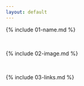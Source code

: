 ```yaml
---
layout: default
---
```


{% include 01-name.md %}

<br>

{% include 02-image.md %}

<br>

{% include 03-links.md %}

